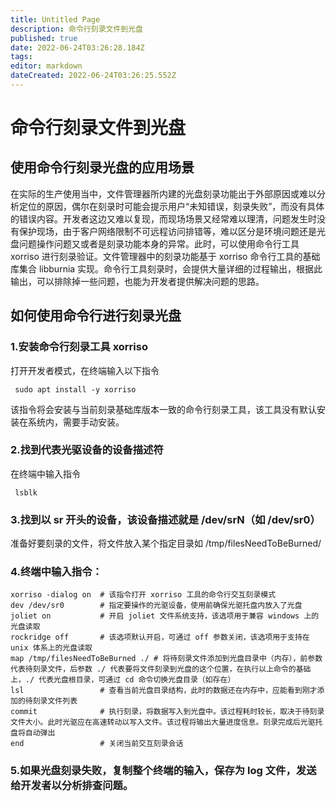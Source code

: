 ```yaml
---
title: Untitled Page
description: 命令行刻录文件到光盘
published: true
date: 2022-06-24T03:26:28.184Z
tags: 
editor: markdown
dateCreated: 2022-06-24T03:26:25.552Z
---
```


# 命令行刻录文件到光盘
## 使用命令行刻录光盘的应用场景
在实际的生产使用当中，文件管理器所内建的光盘刻录功能出于外部原因或难以分析定位的原因，偶尔在刻录时可能会提示用户“未知错误，刻录失败”，而没有具体的错误内容。开发者这边又难以复现，而现场场景又经常难以理清，问题发生时没有保护现场，由于客户网络限制不可远程访问排错等，难以区分是环境问题还是光盘问题操作问题又或者是刻录功能本身的异常。此时，可以使用命令行工具 xorriso 进行刻录验证。文件管理器中的刻录功能基于 xorriso 命令行工具的基础库集合 libburnia 实现。命令行工具刻录时，会提供大量详细的过程输出，根据此输出，可以排除掉一些问题，也能为开发者提供解决问题的思路。
## 如何使用命令行进行刻录光盘
### 1.安装命令行刻录工具 xorriso

打开开发者模式，在终端输入以下指令
```
 sudo apt install -y xorriso 
```
该指令将会安装与当前刻录基础库版本一致的命令行刻录工具，该工具没有默认安装在系统内，需要手动安装。

### 2.找到代表光驱设备的设备描述符

在终端中输入指令
```
 lsblk 
```
### 3.找到以 sr 开头的设备，该设备描述就是 /dev/srN（如 /dev/sr0）

准备好要刻录的文件，将文件放入某个指定目录如 /tmp/filesNeedToBeBurned/

### 4.终端中输入指令：
```
xorriso -dialog on 	# 该指令打开 xorriso 工具的命令行交互刻录模式
dev /dev/sr0 		# 指定要操作的光驱设备，使用前确保光驱托盘内放入了光盘
joliet on			# 开启 joliet 文件系统支持，该选项用于兼容 windows 上的光盘读取
rockridge off		# 该选项默认开启，可通过 off 参数关闭，该选项用于支持在 unix 体系上的光盘读取
map /tmp/filesNeedToBeBurned ./	# 将待刻录文件添加到光盘目录中（内存），前参数代表待刻录文件，后参数 ./ 代表要将文件刻录到光盘的这个位置，在执行以上命令的基础上，./ 代表光盘根目录，可通过 cd 命令切换光盘目录（如存在）
lsl 				# 查看当前光盘目录结构，此时的数据还在内存中，应能看到刚才添加的待刻录文件列表
commit 				# 执行刻录，将数据写入到光盘中。该过程耗时较长，取决于待刻录文件大小。此时光驱应在高速转动以写入文件。该过程将输出大量进度信息。刻录完成后光驱托盘将自动弹出
end					# 关闭当前交互刻录会话
```
### 5.如果光盘刻录失败，复制整个终端的输入，保存为 log 文件，发送给开发者以分析排查问题。
